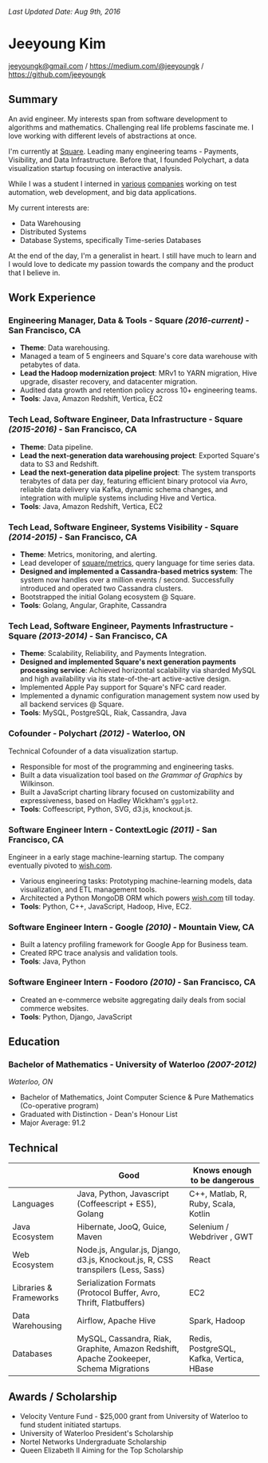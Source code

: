 _Last Updated Date: Aug 9th, 2016_

Jeeyoung Kim
============

jeeyoungk@gmail.com / https://medium.com/@jeeyoungk / https://github.com/jeeyoungk

Summary
-------

An avid engineer. My interests span from software development to algorithms and mathematics. Challenging real life problems fascinate me. I love working with different levels of abstractions at once.

I'm currently at [Square](https://squareup.com). Leading many engineering teams - Payments, Visibility, and Data Infrastructure.
Before that, I founded Polychart, a data visualization startup focusing on interactive analysis.

While I was a student I interned in [various](https://google.com) [companies](https://wish.com) working on test automation, web development, and big data applications.

My current interests are:

* Data Warehousing
* Distributed Systems
* Database Systems, specifically Time-series Databases

At the end of the day, I'm a generalist in heart. I still have much to learn and I would love to dedicate my passion towards the company and the product that I believe in.

Work Experience
---------------

### Engineering Manager, Data & Tools - Square _(2016-current)_ - San Francisco, CA

* **Theme**: Data warehousing.
* Managed a team of 5 engineers and Square's core data warehouse with petabytes of data.
* **Lead the Hadoop modernization project**: MRv1 to YARN migration, Hive upgrade, disaster recovery, and datacenter migration.
* Audited data growth and retention policy across 10+ engineering teams.
* **Tools**: Java, Amazon Redshift, Vertica, EC2

### Tech Lead, Software Engineer, Data Infrastructure - Square _(2015-2016)_ - San Francisco, CA

* **Theme**: Data pipeline.
* **Lead the next-generation data warehousing project**: Exported Square's data to S3 and Redshift.
* **Lead the next-generation data pipeline project**: The system transports terabytes of data per day, featuring efficient binary protocol via Avro, reliable data delivery via Kafka, dynamic schema changes, and integration with muliple systems including Hive and Vertica.
* **Tools**: Java, Amazon Redshift, Vertica, EC2

### Tech Lead, Software Engineer, Systems Visibility - Square _(2014-2015)_ - San Francisco, CA

* **Theme**: Metrics, monitoring, and alerting.
* Lead developer of [square/metrics](https://github.com/square/metrics), query language for time series data.
* **Designed and implemented a Cassandra-based metrics system**: The system now handles over a million events / second. Successfully introduced and operated two Cassandra clusters.
* Bootstrapped the initial Golang ecosystem @ Square.
* **Tools**: Golang, Angular, Graphite, Cassandra

### Tech Lead, Software Engineer, Payments Infrastructure - Square _(2013-2014)_ - San Francisco, CA

* **Theme**: Scalability, Reliability, and Payments Integration.
* **Designed and implemented Square's next generation payments processing service**: Achieved horizontal scalability via sharded MySQL and high availability via its state-of-the-art active-active design.
* Implemented Apple Pay support for Square's NFC card reader.
* Implemented a dynamic configuration management system now used by all backend services @ Square.
* **Tools**: MySQL, PostgreSQL, Riak, Cassandra, Java

### Cofounder - Polychart _(2012)_ - Waterloo, ON

Technical Cofounder of a data visualization startup.
* Responsible for most of the programming and engineering tasks.
* Built a data visualization tool based on _the Grammar of Graphics_ by Wilkinson.
* Built a JavaScript charting library focused on customizability and expressiveness, based on Hadley Wickham's `ggplot2`.
* **Tools**: Coffeescript, Python, SVG, d3.js, knockout.js.

### Software Engineer Intern - ContextLogic _(2011)_ - San Francisco, CA

Engineer in a early stage machine-learning startup. The company eventually pivoted to [wish.com](https://wish.com).

* Various engineering tasks: Prototyping machine-learning models, data visualization, and ETL management tools.
* Architected a Python MongoDB ORM which powers [wish.com](https://wish.com) till today.
* **Tools**: Python, C++, JavaScript, Hadoop, Hive, EC2.

### Software Engineer Intern - Google _(2010)_ - Mountain View, CA

* Built a latency profiling framework for Google App for Business team.
* Created RPC trace analysis and validation tools.
* **Tools**: Java, Python

### Software Engineer Intern - Foodoro _(2010)_ - San Francisco, CA

* Created an e-commerce website aggregating daily deals from social commerce websites.
* **Tools**: Python, Django, JavaScript

Education
---------

### Bachelor of Mathematics - University of Waterloo _(2007-2012)_

_Waterloo, ON_
* Bachelor of Mathematics, Joint Computer Science & Pure Mathematics (Co-operative program)
* Graduated with Distinction - Dean's Honour List
* Major Average: 91.2

Technical
---------

|           | Good        | Knows enough to be dangerous|
|-----------|-------------|-----------------------------|
| Languages | Java, Python, Javascript (Coffeescript + ES5), Golang | C++, Matlab, R, Ruby, Scala, Kotlin |
| Java Ecosystem | Hibernate, JooQ, Guice, Maven | Selenium / Webdriver , GWT |
| Web Ecosystem | Node.js, Angular.js, Django, d3.js, Knockout.js, R, CSS transpilers (Less, Sass) | React |
| Libraries & Frameworks | Serialization Formats (Protocol Buffer, Avro, Thrift, Flatbuffers) | EC2 |
| Data Warehousing | Airflow, Apache Hive | Spark, Hadoop |
| Databases | MySQL, Cassandra, Riak, Graphite, Amazon Redshift, Apache Zookeeper, Schema Migrations | Redis, PostgreSQL, Kafka, Vertica, HBase |


Awards / Scholarship
--------------------

* Velocity Venture Fund - $25,000 grant from University of Waterloo to fund student initiated startups.
* University of Waterloo President's Scholarship
* Nortel Networks Undergraduate Scholarship
* Queen Elizabeth II Aiming for the Top Scholarship

